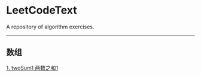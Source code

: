 # LeetCodeText
A repository of algorithm exercises.

---

## 数组 
[1. twoSum1 两数之和1](https://github.com/WangXianSong/LeetCodeText/blob/master/code/1twoSum.java)
